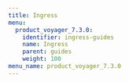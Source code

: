 ```yaml
---
title: Ingress
menu:
  product_voyager_7.3.0:
    identifier: ingress-guides
    name: Ingress
    parent: guides
    weight: 100
menu_name: product_voyager_7.3.0
---
```


